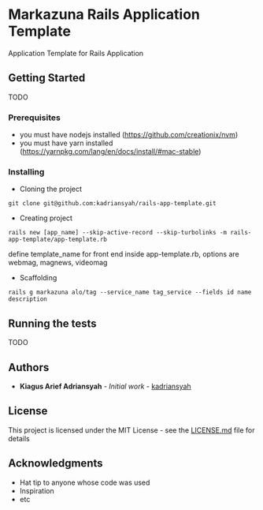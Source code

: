 # Markazuna Rails Application Template

Application Template for Rails Application

## Getting Started

TODO

### Prerequisites

* you must have nodejs installed (https://github.com/creationix/nvm)
* you must have yarn installed (https://yarnpkg.com/lang/en/docs/install/#mac-stable)

### Installing

* Cloning the project

```
git clone git@github.com:kadriansyah/rails-app-template.git
```

* Creating project

```
rails new [app_name] --skip-active-record --skip-turbolinks -m rails-app-template/app-template.rb
```

define template_name for front end inside app-template.rb, options are webmag, magnews, videomag

* Scaffolding

```
rails g markazuna alo/tag --service_name tag_service --fields id name description
```

## Running the tests

TODO

## Authors

* **Kiagus Arief Adriansyah** - *Initial work* - [kadriansyah](https://github.com/kadriansyah)

## License

This project is licensed under the MIT License - see the [LICENSE.md](LICENSE.md) file for details

## Acknowledgments

* Hat tip to anyone whose code was used
* Inspiration
* etc